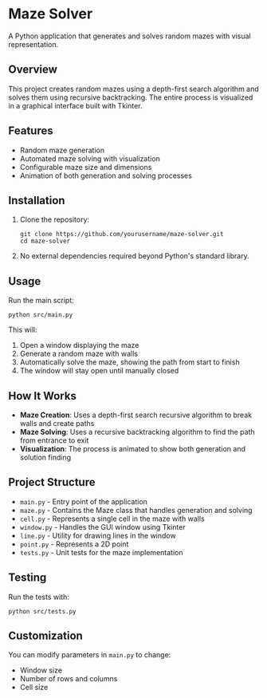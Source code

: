 # Maze Solver

A Python application that generates and solves random mazes with visual representation.

## Overview

This project creates random mazes using a depth-first search algorithm and solves them using recursive backtracking. The entire process is visualized in a graphical interface built with Tkinter.

## Features

- Random maze generation
- Automated maze solving with visualization
- Configurable maze size and dimensions
- Animation of both generation and solving processes

## Installation

1. Clone the repository:

   ```
   git clone https://github.com/yourusername/maze-solver.git
   cd maze-solver
   ```

2. No external dependencies required beyond Python's standard library.

## Usage

Run the main script:

```
python src/main.py
```

This will:

1. Open a window displaying the maze
2. Generate a random maze with walls
3. Automatically solve the maze, showing the path from start to finish
4. The window will stay open until manually closed

## How It Works

- **Maze Creation**: Uses a depth-first search recursive algorithm to break walls and create paths
- **Maze Solving**: Uses a recursive backtracking algorithm to find the path from entrance to exit
- **Visualization**: The process is animated to show both generation and solution finding

## Project Structure

- `main.py` - Entry point of the application
- `maze.py` - Contains the Maze class that handles generation and solving
- `cell.py` - Represents a single cell in the maze with walls
- `window.py` - Handles the GUI window using Tkinter
- `line.py` - Utility for drawing lines in the window
- `point.py` - Represents a 2D point
- `tests.py` - Unit tests for the maze implementation

## Testing

Run the tests with:

```
python src/tests.py
```

## Customization

You can modify parameters in `main.py` to change:

- Window size
- Number of rows and columns
- Cell size
